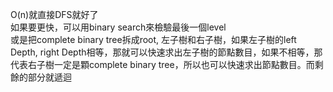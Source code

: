 O(n)就直接DFS就好了\
如果要更快，可以用binary search來檢驗最後一個level\
或是把complete binary tree拆成root, 左子樹和右子樹，如果左子樹的left Depth, right Depth相等，那就可以快速求出左子樹的節點數目，如果不相等，那代表右子樹一定是顆complete binary tree，所以也可以快速求出節點數目。而剩餘的部分就遞迴